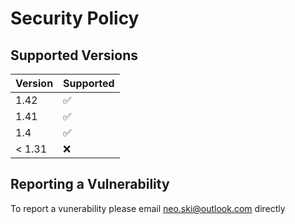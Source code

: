 # Security Policy

## Supported Versions

| Version | Supported          |
| ------- | ------------------ |
| 1.42    | :white_check_mark: |
| 1.41    | :white_check_mark: |
| 1.4     | :white_check_mark: |
| < 1.31  | :x:                |

## Reporting a Vulnerability

To report a vunerability please email [neo.ski@outlook.com](mailto:neo.ski@outlook.com) directly